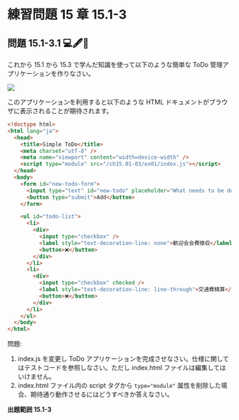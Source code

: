 # 練習問題 15 章 15.1-3

## 問題 15.1-3.1 💻🖋️🧪

これから 15.1 から 15.3 で学んだ知識を使って以下のような簡単な ToDo 管理アプリケーションを作りなさい。

![](./images/todo.gif)

このアプリケーションを利用すると以下のような HTML ドキュメントがブラウザに表示されることが期待されます。

```html
<!doctype html>
<html lang="ja">
  <head>
    <title>Simple ToDo</title>
    <meta charset="utf-8" />
    <meta name="viewport" content="width=device-width" />
    <script type="module" src="/ch15.01-03/ex01/index.js"></script>
  </head>
  <body>
    <form id="new-todo-form">
      <input type="text" id="new-todo" placeholder="What needs to be done?" />
      <button type="submit">Add</button>
    </form>

    <ul id="todo-list">
      <li>
        <div>
          <input type="checkbox" />
          <label style="text-decoration-line: none">歓迎会会費徴収</label>
          <button>❌</button>
        </div>
      </li>
      <li>
        <div>
          <input type="checkbox" checked />
          <label style="text-decoration-line: line-through">交通費精算</label>
          <button>❌</button>
        </div>
      </li>
    </ul>
  </body>
</html>
```

問題:

1. index.js を変更し ToDo アプリケーションを完成させなさい。仕様に関してはテストコードを参照しなさい。ただし index.html ファイルは編集してはいけません。
2. index.html ファイル内の script タグから `type="module"` 属性を削除した場合、期待通り動作させるにはどうすべきか答えなさい。

**出題範囲 15.1-3**
